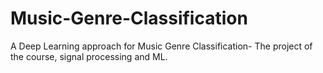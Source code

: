 # Music-Genre-Classification
A Deep Learning approach for Music Genre Classification- The project of the course, signal processing and ML.
